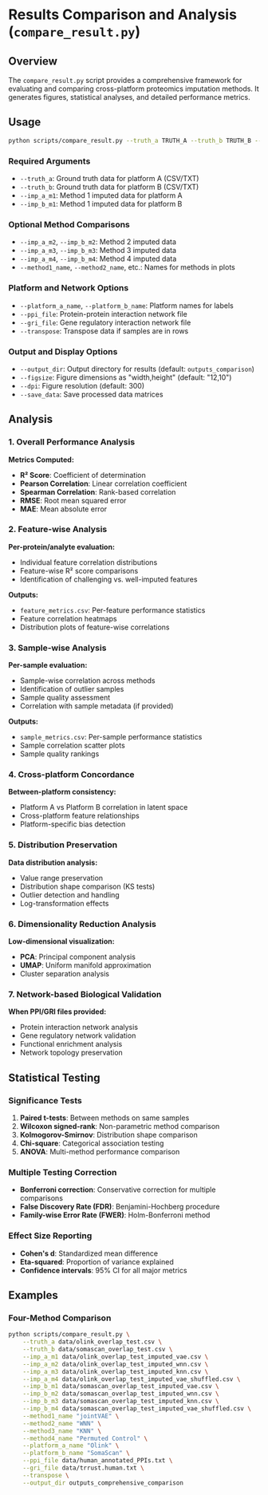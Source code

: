 # Results Comparison and Analysis (`compare_result.py`)

## Overview

The `compare_result.py` script provides a comprehensive framework for evaluating and comparing cross-platform proteomics imputation methods. It generates figures, statistical analyses, and detailed performance metrics.

## Usage

```bash
python scripts/compare_result.py --truth_a TRUTH_A --truth_b TRUTH_B --imp_a_m1 IMP_A_M1 --imp_b_m1 IMP_B_M1 [OPTIONS]
```

### Required Arguments

- `--truth_a`: Ground truth data for platform A (CSV/TXT)
- `--truth_b`: Ground truth data for platform B (CSV/TXT)
- `--imp_a_m1`: Method 1 imputed data for platform A
- `--imp_b_m1`: Method 1 imputed data for platform B

### Optional Method Comparisons

- `--imp_a_m2`, `--imp_b_m2`: Method 2 imputed data
- `--imp_a_m3`, `--imp_b_m3`: Method 3 imputed data  
- `--imp_a_m4`, `--imp_b_m4`: Method 4 imputed data
- `--method1_name`, `--method2_name`, etc.: Names for methods in plots

### Platform and Network Options

- `--platform_a_name`, `--platform_b_name`: Platform names for labels
- `--ppi_file`: Protein-protein interaction network file
- `--gri_file`: Gene regulatory interaction network file
- `--transpose`: Transpose data if samples are in rows

### Output and Display Options

- `--output_dir`: Output directory for results (default: `outputs_comparison`)
- `--figsize`: Figure dimensions as "width,height" (default: "12,10")
- `--dpi`: Figure resolution (default: 300)
- `--save_data`: Save processed data matrices

## Analysis

### 1. Overall Performance Analysis

**Metrics Computed:**
- **R² Score**: Coefficient of determination
- **Pearson Correlation**: Linear correlation coefficient
- **Spearman Correlation**: Rank-based correlation
- **RMSE**: Root mean squared error
- **MAE**: Mean absolute error

### 2. Feature-wise Analysis

**Per-protein/analyte evaluation:**
- Individual feature correlation distributions
- Feature-wise R² score comparisons
- Identification of challenging vs. well-imputed features

**Outputs:**
- `feature_metrics.csv`: Per-feature performance statistics
- Feature correlation heatmaps
- Distribution plots of feature-wise correlations

### 3. Sample-wise Analysis

**Per-sample evaluation:**
- Sample-wise correlation across methods
- Identification of outlier samples
- Sample quality assessment
- Correlation with sample metadata (if provided)

**Outputs:**
- `sample_metrics.csv`: Per-sample performance statistics
- Sample correlation scatter plots
- Sample quality rankings

### 4. Cross-platform Concordance

**Between-platform consistency:**
- Platform A vs Platform B correlation in latent space
- Cross-platform feature relationships
- Platform-specific bias detection

### 5. Distribution Preservation

**Data distribution analysis:**
- Value range preservation
- Distribution shape comparison (KS tests)
- Outlier detection and handling
- Log-transformation effects

### 6. Dimensionality Reduction Analysis

**Low-dimensional visualization:**
- **PCA**: Principal component analysis
- **UMAP**: Uniform manifold approximation
- Cluster separation analysis

### 7. Network-based Biological Validation

**When PPI/GRI files provided:**
- Protein interaction network analysis
- Gene regulatory network validation
- Functional enrichment analysis
- Network topology preservation

## Statistical Testing

### Significance Tests

1. **Paired t-tests**: Between methods on same samples
2. **Wilcoxon signed-rank**: Non-parametric method comparison
3. **Kolmogorov-Smirnov**: Distribution shape comparison
4. **Chi-square**: Categorical association testing
5. **ANOVA**: Multi-method performance comparison

### Multiple Testing Correction

- **Bonferroni correction**: Conservative correction for multiple comparisons
- **False Discovery Rate (FDR)**: Benjamini-Hochberg procedure
- **Family-wise Error Rate (FWER)**: Holm-Bonferroni method

### Effect Size Reporting

- **Cohen's d**: Standardized mean difference
- **Eta-squared**: Proportion of variance explained
- **Confidence intervals**: 95% CI for all major metrics


## Examples

### Four-Method Comparison

```bash
python scripts/compare_result.py \
    --truth_a data/olink_overlap_test.csv \
    --truth_b data/somascan_overlap_test.csv \
    --imp_a_m1 data/olink_overlap_test_imputed_vae.csv \
    --imp_a_m2 data/olink_overlap_test_imputed_wnn.csv \
    --imp_a_m3 data/olink_overlap_test_imputed_knn.csv \
    --imp_a_m4 data/olink_overlap_test_imputed_vae_shuffled.csv \
    --imp_b_m1 data/somascan_overlap_test_imputed_vae.csv \
    --imp_b_m2 data/somascan_overlap_test_imputed_wnn.csv \
    --imp_b_m3 data/somascan_overlap_test_imputed_knn.csv \
    --imp_b_m4 data/somascan_overlap_test_imputed_vae_shuffled.csv \
    --method1_name "jointVAE" \
    --method2_name "WNN" \
    --method3_name "KNN" \
    --method4_name "Permuted Control" \
    --platform_a_name "Olink" \
    --platform_b_name "SomaScan" \
    --ppi_file data/human_annotated_PPIs.txt \
    --gri_file data/trrust.human.txt \
    --transpose \
    --output_dir outputs_comprehensive_comparison
```

